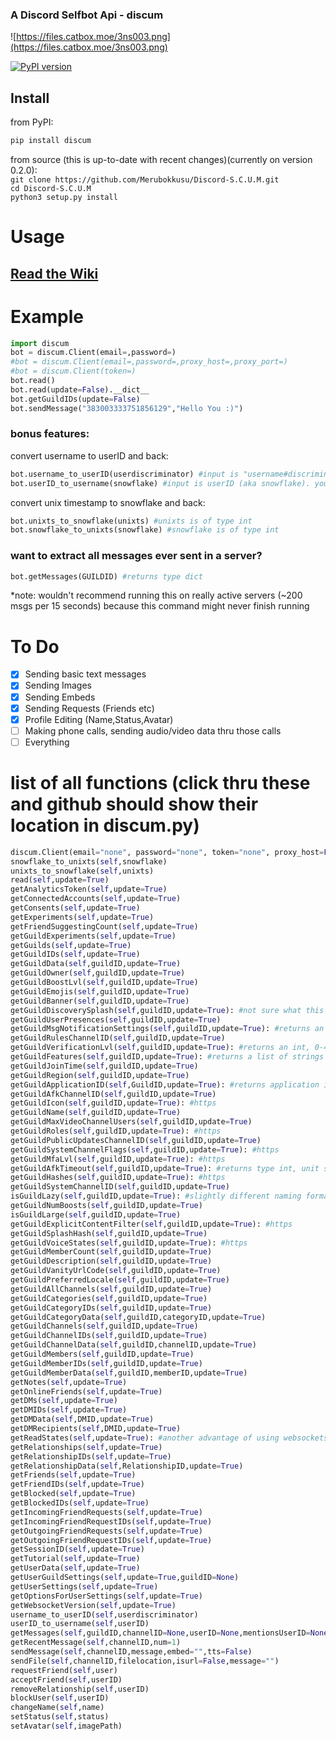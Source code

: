 ### A Discord Selfbot Api - discum

![https://files.catbox.moe/3ns003.png](https://files.catbox.moe/3ns003.png)

[![PyPI version](https://badge.fury.io/py/discum.svg)](https://badge.fury.io/py/discum)


## Install
from PyPI:      
```python
pip install discum 
```
     
from source (this is up-to-date with recent changes)(currently on version 0.2.0):        
`git clone https://github.com/Merubokkusu/Discord-S.C.U.M.git`    
`cd Discord-S.C.U.M`     
`python3 setup.py install`                   

# Usage
## [Read the Wiki](https://github.com/Merubokkusu/Discord-S.C.U.M/wiki)

# Example
```python
import discum     
bot = discum.Client(email=,password=)
#bot = discum.Client(email=,password=,proxy_host=,proxy_port=)
#bot = discum.Client(token=)
bot.read()
bot.read(update=False).__dict__
bot.getGuildIDs(update=False)
bot.sendMessage("383003333751856129","Hello You :)")
```

### bonus features: 
convert username to userID and back:
```python
bot.username_to_userID(userdiscriminator) #input is "username#discriminator". you cannot input bot accounts or yourself
bot.userID_to_username(snowflake) #input is userID (aka snowflake). you cannot input bot accounts or yourself
```
convert unix timestamp to snowflake and back:
```python
bot.unixts_to_snowflake(unixts) #unixts is of type int
bot.snowflake_to_unixts(snowflake) #snowflake is of type int
```

### want to extract all messages ever sent in a server?
```python
bot.getMessages(GUILDID) #returns type dict
```
\*note: wouldn't recommend running this on really active servers (~200 msgs per 15 seconds) because this command might never finish running


# To Do
- [x] Sending basic text messages
- [X] Sending Images
- [x] Sending Embeds
- [X] Sending Requests (Friends etc)
- [X] Profile Editing (Name,Status,Avatar)
- [ ] Making phone calls, sending audio/video data thru those calls
- [ ] Everything

# list of all functions (click thru these and github should show their location in discum.py)
```python
discum.Client(email="none", password="none", token="none", proxy_host=False, proxy_port=False) #look at __init__
snowflake_to_unixts(self,snowflake)
unixts_to_snowflake(self,unixts)
read(self,update=True)
getAnalyticsToken(self,update=True)
getConnectedAccounts(self,update=True)
getConsents(self,update=True)
getExperiments(self,update=True)
getFriendSuggestingCount(self,update=True)
getGuildExperiments(self,update=True)
getGuilds(self,update=True)
getGuildIDs(self,update=True)
getGuildData(self,guildID,update=True)
getGuildOwner(self,guildID,update=True)
getGuildBoostLvl(self,guildID,update=True)
getGuildEmojis(self,guildID,update=True)
getGuildBanner(self,guildID,update=True)
getGuildDiscoverySplash(self,guildID,update=True): #not sure what this is about, something about server discoverability i guess (https
getGuildUserPresences(self,guildID,update=True)
getGuildMsgNotificationSettings(self,guildID,update=True): #returns an int, 0=all messages, 1=only mentions (https
getGuildRulesChannelID(self,guildID,update=True)
getGuildVerificationLvl(self,guildID,update=True): #returns an int, 0-4 (https
getGuildFeatures(self,guildID,update=True): #returns a list of strings (https
getGuildJoinTime(self,guildID,update=True)
getGuildRegion(self,guildID,update=True)
getGuildApplicationID(self,GuildID,update=True): #returns application id of the guild creator if it is bot-created (https
getGuildAfkChannelID(self,guildID,update=True)
getGuildIcon(self,guildID,update=True): #https
getGuildName(self,guildID,update=True)
getGuildMaxVideoChannelUsers(self,guildID,update=True)
getGuildRoles(self,guildID,update=True): #https
getGuildPublicUpdatesChannelID(self,guildID,update=True)
getGuildSystemChannelFlags(self,guildID,update=True): #https
getGuildMfaLvl(self,guildID,update=True): #https
getGuildAfkTimeout(self,guildID,update=True): #returns type int, unit seconds, https
getGuildHashes(self,guildID,update=True): #https
getGuildSystemChannelID(self,guildID,update=True)
isGuildLazy(self,guildID,update=True): #slightly different naming format since it returns a boolean (https
getGuildNumBoosts(self,guildID,update=True)
isGuildLarge(self,guildID,update=True)
getGuildExplicitContentFilter(self,guildID,update=True): #https
getGuildSplashHash(self,guildID,update=True)
getGuildVoiceStates(self,guildID,update=True): #https
getGuildMemberCount(self,guildID,update=True)
getGuildDescription(self,guildID,update=True)
getGuildVanityUrlCode(self,guildID,update=True)
getGuildPreferredLocale(self,guildID,update=True)
getGuildAllChannels(self,guildID,update=True)
getGuildCategories(self,guildID,update=True)
getGuildCategoryIDs(self,guildID,update=True)
getGuildCategoryData(self,guildID,categoryID,update=True)
getGuildChannels(self,guildID,update=True)
getGuildChannelIDs(self,guildID,update=True)
getGuildChannelData(self,guildID,channelID,update=True)
getGuildMembers(self,guildID,update=True)
getGuildMemberIDs(self,guildID,update=True)
getGuildMemberData(self,guildID,memberID,update=True)
getNotes(self,update=True)
getOnlineFriends(self,update=True)
getDMs(self,update=True)
getDMIDs(self,update=True)
getDMData(self,DMID,update=True)
getDMRecipients(self,DMID,update=True)
getReadStates(self,update=True): #another advantage of using websockets instead of requests (see https
getRelationships(self,update=True)
getRelationshipIDs(self,update=True)
getRelationshipData(self,RelationshipID,update=True)
getFriends(self,update=True)
getFriendIDs(self,update=True)
getBlocked(self,update=True)
getBlockedIDs(self,update=True)
getIncomingFriendRequests(self,update=True)
getIncomingFriendRequestIDs(self,update=True)
getOutgoingFriendRequests(self,update=True)
getOutgoingFriendRequestIDs(self,update=True)
getSessionID(self,update=True)
getTutorial(self,update=True)
getUserData(self,update=True)
getUserGuildSettings(self,update=True,guildID=None)
getUserSettings(self,update=True)
getOptionsForUserSettings(self,update=True)
getWebsocketVersion(self,update=True)
username_to_userID(self,userdiscriminator)
userID_to_username(self,userID)
getMessages(self,guildID,channelID=None,userID=None,mentionsUserID=None,has=None,beforeDate=None,afterDate=None,textSearch=None)
getRecentMessage(self,channelID,num=1)
sendMessage(self,channelID,message,embed="",tts=False)
sendFile(self,channelID,filelocation,isurl=False,message="")
requestFriend(self,user)
acceptFriend(self,userID)
removeRelationship(self,userID)
blockUser(self,userID)
changeName(self,name)
setStatus(self,status)
setAvatar(self,imagePath)
```
